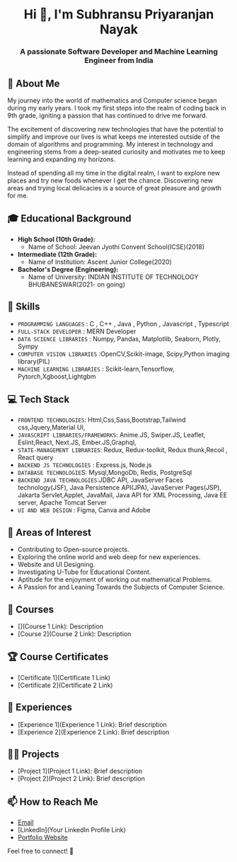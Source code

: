 <h1 align="center">Hi 👋, I'm Subhransu Priyaranjan Nayak</h1>
<h3 align="center">A passionate Software Developer and Machine Learning Engineer from India</h3>

## 🧐 About Me

My journey into the world of mathematics and Computer science began during my early years. I took my first steps into the realm of coding back in 9th grade, igniting a passion that has continued to drive me forward. 

The excitement of discovering new technologies that have the potential to simplify and improve our lives is what keeps me interested outside of the domain of algorithms and programming. My interest in technology and engineering stems from a deep-seated curiosity and motivates me to keep learning and expanding my horizons. 

Instead of spending all my time in the digital realm, I want to explore new places and try new foods whenever I get the chance. Discovering new areas and trying local delicacies is a source of great pleasure and growth for me.

## 🎓 Educational Background

- **High School (10th Grade):**
  - Name of School: Jeevan Jyothi Convent School(ICSE)(2018)
- **Intermediate (12th Grade):**
  - Name of Institution: Ascent Junior College(2020)
- **Bachelor's Degree (Engineering):**
  - Name of University: INDIAN INSTITUTE OF TECHNOLOGY BHUBANESWAR(2021- on going)

## 🔧 Skills

- `PROGRAMMING LANGUAGES` : C , C++ , Java , Python , Javascript , Typescript
- `FULL-STACK DEVELOPER` : MERN Developer
- `DATA SCIENCE LIBRARIES` : Numpy, Pandas, Matplotlib, Seaborn, Plotly, Sympy
- `COMPUTER VISION LIBRARIES` :OpenCV,Scikit-image, Scipy,Python imaging library(PIL)
- `MACHINE LEARNING LIBRARIES` : Scikit-learn,Tensorflow, Pytorch,Xgboost,Lightgbm


## 💻 Tech Stack

- `FRONTEND TECHNOLOGIES`: Html,Css,Sass,Bootstrap,Tailwind css,Jquery,Material UI, 
- `JAVASCRIPT LIBRARIES/FRAMEWORKS`: Anime.JS, Swiper.JS, Leaflet, Eslint,React, Next.JS, Ember.JS,Graphql,
- `STATE-MANAGEMENT LIBRARIES`: Redux, Redux-toolkit, Redux thunk,Recoil , React query
- `BACKEND JS TECHNOLOGIES` : Express.js, Node.js
- `DATABASE TECHNOLOGIE`S: Mysql,MongoDb, Redis, PostgreSql
- `BACKEND JAVA TECHNOLOGIES`:JDBC API, JavaServer Faces technology(JSF), Java Persistence API(JPA), JavaServer Pages(JSP), Jakarta Servlet,Applet, JavaMail, Java API for XML Processing, Java EE server, Apache Tomcat Server
- `UI AND WEB DESIGN` : Figma, Canva and Adobe


## 🌱 Areas of Interest

- Contributing to Open-source projects.
- Exploring the online world and web deep for new experiences.
- Website and UI Designing.
- Investigating U-Tube for Educational Content.
- Aptitude for the enjoyment of working out mathematical Problems.
- A Passion for and Leaning Towards the Subjects of Computer Science.
  
## 🎯 Courses

- [](Course 1 Link): Description
- [Course 2](Course 2 Link): Description


## 🏆 Course Certificates

- [Certificate 1](Certificate 1 Link)
- [Certificate 2](Certificate 2 Link)

## 💼 Experiences

- [Experience 1](Experience 1 Link): Brief description
- [Experience 2](Experience 2 Link): Brief description


## 👨‍💻 Projects

- [Project 1](Project 1 Link): Brief description
- [Project 2](Project 2 Link): Brief description

## 📫 How to Reach Me

- [Email](subhransunayak726@gmail.com)
- [LinkedIn](Your LinkedIn Profile Link)
- [Portfolio Website]()

Feel free to connect! 🚀

<!---
NayakSubhransu/NayakSubhransu is a ✨ special ✨ repository because its `README.md` (this file) appears on your GitHub profile.
You can click the Preview link to take a look at your changes.
--->


